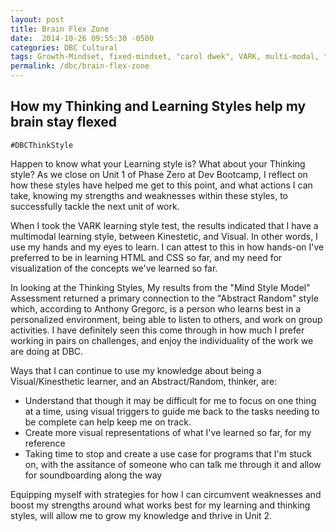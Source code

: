 ```yaml
---
layout: post
title: Brain Flex Zone
date:  2014-10-26 09:55:30 -0500
categories: DBC Cultural
tags: Growth-Mindset, fixed-mindset, "carol dwek", VARK, multi-modal, "learning styles"
permalink: /dbc/brain-flex-zone
---
```

## How my Thinking and Learning Styles help my brain stay flexed

`#DBCThinkStyle`

Happen to know what your Learning style is? What about your Thinking style? As we close on Unit 1 of Phase Zero at Dev Bootcamp, I reflect on how these styles have helped me get to this point, and what actions I can take, knowing my strengths and weaknesses within these styles, to successfully tackle the next unit of work.

When I took the VARK learning style test, the results indicated that I have a multimodal learning style, between Kinestetic, and Visual. In other words, I use my hands and my eyes to learn. I can attest to this in how hands-on I've preferred to be in learning HTML and CSS so far, and my need for visualization of the concepts we've learned so far.

In looking at the Thinking Styles, My results from the "Mind Style Model" Assessment returned a primary connection to the "Abstract Random" style which, according to Anthony Gregorc, is a person who learns best in a personalized environment, being able to listen to others, and work on group activities. I have definitely seen this come through in how much I prefer working in pairs on challenges, and enjoy the individuality of the work we are doing at DBC.

Ways that I can continue to use my knowledge about being a Visual/Kinesthetic learner, and an Abstract/Random, thinker, are:

- Understand that though it may be difficult for me to focus on one thing at a time, using visual triggers to guide me back to the tasks needing to be complete can help keep me on track.
- Create more visual representations of what I've learned so far, for my reference
- Taking time to stop and create a use case for programs that I'm stuck on, with the assitance of someone who can talk me through it and allow for soundboarding along the way

Equipping myself with strategies for how I can circumvent weaknesses and boost my strengths around what works best for my learning and thinking styles, will allow me to grow my knowledge and thrive in Unit 2.

